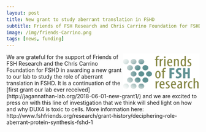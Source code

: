 ```yaml
---
layout: post  
title: New grant to study aberrant translation in FSHD
subtitle: Friends of FSH Research and Chris Carrino Foundation for FSHD   
image: /img/friends-Carrino.png 
tags: [news, funding]  
---
```


<img align="right" src="/img/friendsoffsh.jpg" style="width:200px !important;height:100px !important;" />
We are grateful for the support of Friends of FSH Research and the Chris Carrino Foundation for FSHD in awarding a new grant to our lab to study the role of aberrant translation in FSHD. It is a continuation of the [first grant our lab ever received] (http://jagannathan-lab.org/2018-06-01-new-grant1/) and we are excited to press on with this line of investigation that we think will shed light on how and why DUX4 is toxic to cells. 
More information here: http://www.fshfriends.org/research/grant-history/deciphering-role-aberrant-protein-synthesis-fshd-1
<br>
<br>
